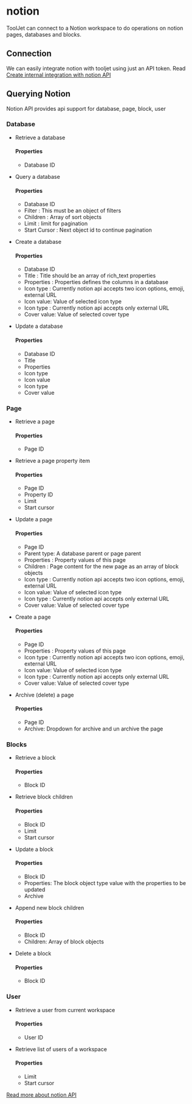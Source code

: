 # notion

ToolJet can connect to a Notion workspace to do operations on notion pages, databases and blocks.
## Connection
We can easily integrate notion with tooljet using just an API token. Read [Create internal integration with notion API](https://www.notion.so/help/create-integrations-with-the-notion-api)

## Querying Notion

Notion API provides api support for database, page, block, user

### Database

- Retrieve a database

  #### **Properties**

    - Database ID

- Query a database

  #### **Properties**

    - Database ID
    - Filter : This must be an object of filters
    - Children : Array of sort objects
    - Limit : limit for pagination
    - Start Cursor : Next object id to continue pagination

- Create a database
    #### **Properties**
    - Database ID
    - Title : Title should be an array of rich_text properties
    - Properties : Properties defines the columns in a database
    - Icon type : Currently notion api accepts two icon options, emoji, external URL
    - Icon value: Value of selected icon type
    - Icon type : Currently notion api accepts only external URL
    - Cover value: Value of selected cover type

- Update a database
  #### **Properties**
    - Database ID
    - Title
    - Properties
    - Icon type
    - Icon value
    - Icon type
    - Cover value

### Page

- Retrieve a page
    #### **Properties**
    - Page ID

- Retrieve a page property item
    #### **Properties**
    - Page ID
    - Property ID
    - Limit
    - Start cursor

- Update a page
    #### **Properties**
    - Page ID
    - Parent type: A database parent or page parent
    - Properties : Property values of this page
    - Children : Page content for the new page as an array of block objects
    - Icon type : Currently notion api accepts two icon options, emoji, external URL
    - Icon value: Value of selected icon type
    - Icon type : Currently notion api accepts only external URL
    - Cover value: Value of selected cover type

- Create a page
    #### **Properties**
    - Page ID
    - Properties : Property values of this page
    - Icon type : Currently notion api accepts two icon options, emoji, external URL
    - Icon value: Value of selected icon type
    - Icon type : Currently notion api accepts only external URL
    - Cover value: Value of selected cover type

- Archive (delete) a page
    #### **Properties**
    - Page ID
    - Archive: Dropdown for archive and un archive the page

  
### Blocks

- Retrieve a block
    #### **Properties**
    - Block ID

- Retrieve block children
    #### **Properties**
    - Block ID
    - Limit
    - Start cursor

- Update a block
    #### **Properties**
    - Block ID
    - Properties: The block object type value with the properties to be updated
    - Archive

- Append new block children
    #### **Properties**
    - Block ID
    - Children: Array of block objects

- Delete a block
    #### **Properties**
    - Block ID

### User

- Retrieve a user from current workspace
    #### **Properties**
    - User ID
    
- Retrieve list of users of a workspace
    #### **Properties**
    - Limit
    - Start cursor

[Read more about notion API](https://developers.notion.com/reference/intro)
